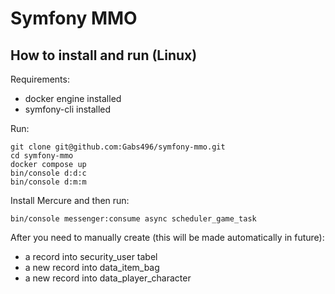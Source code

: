# Symfony MMO
## How to install and run (Linux)


Requirements:
- docker engine installed
- symfony-cli installed

Run:

    git clone git@github.com:Gabs496/symfony-mmo.git
    cd symfony-mmo
    docker compose up
    bin/console d:d:c
    bin/console d:m:m

Install Mercure and then run:

    bin/console messenger:consume async scheduler_game_task

After you need to manually create (this will be made automatically in future):

- a record into security_user tabel
- a new record into data_item_bag
- a new record into data_player_character
 


